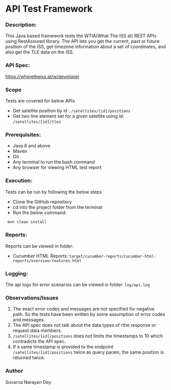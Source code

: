 # API Test Framework

### Description:

This Java based framework tests the WTIA(What The ISS at) REST APIs using RestAssured library. 
The API lets you get the current, past or future position of the ISS, get timezone information about a set of coordinates, and also get the TLE data on the ISS.

### API Spec:
https://wheretheiss.at/w/developer

### Scope

Tests are covered for below APIs
* Get satellite position by id : `/satellites/[id]/positions`
* Get two line element set for a given satellite using id: `/satellites/[id]/tles`

### Prerequisites:
* Java 8 and above
* Maven
* Git
* Any terminal to run the bash command
* Any browser for viewing HTML test report

### Execution:
Tests can be run by following the below steps

* Clone the GitHub repository
* cd into the project folder from the terminal
* Run the below command:

```bash
 mvn clean install
 ```

### Reports:
Reports can be viewed in folder:
* Cucumber HTML Reports: `target/cucumber-reports/cucumber-html-reports/overview-features.html`

### Logging:
The api logs for error scenarios can be viewed in folder: `log/api.log`

### Observations/Issues
1. The exact error codes and messages are not specified for negative path. So the tests have been written by some assumption of error codes and messages.
2. The API spec does not talk about the data types of rthe response or request data members.
3. `/satellites/[id]/positions` does not limits the timestamps to 10 which contradicts the API spec.
4. If a same timestamp is provided to the endpoint `/satellites/[id]/positions` twice as query param, the same position is returned twice.

### Author
Suvarna Narayan Dey